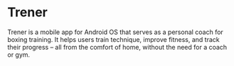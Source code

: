 # Trener 
Trener is a mobile app for Android OS that serves as a personal coach for boxing training. It helps users train technique, improve fitness, and track their progress – all from the comfort of home, without the need for a coach or gym.

